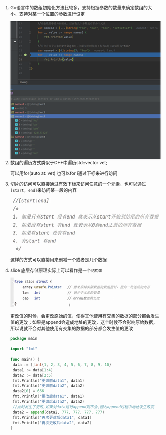 1. Go语言中的数组初始化方法比较多，支持根据参数的数量来确定数组的大小，支持对某一个位置的参数进行设定

   <img src="./Collections.assets/image-20230213214202333.png" alt="image-20230213214202333" align="left" style="zoom:50%;" />

2. 数组的遍历方式类似于C++中遍历std::vector<T> vet;

   可以用for(auto at: vet) 也可以for i通过下标来进行访问

3. 切片的访问可以直接通过有效下标来访问任意的一个元素，也可以通过`[start, end]`来访问某一段的内容

   ![image-20230214223017582](./Collections.assets/image-20230214223017582.png)

   这样的方式可以直接用来删减一个或者是几个数据

4. slice 底层存储原理实际上可以看作是一个`结构体`

   <img src="Collections.assets/image-20230218220419370.png" alt="image-20230218220419370" style="zoom:67%;" />

   更改值的时候，会更改原始的值，使得其他使用有交集的数据的部分都会发生值的更改；如果是append会造成地址的更改，这个时候不会影响原始数据，所以说就不会对其他使用有交集的数据的部分都会发生值的更改
   
   ```go
   package main
   
   import "fmt"
   
   func main() {
   	data := []int{1, 2, 3, 4, 5, 6, 7, 8, 9, 10}
   	data1 := data[1:4]
   	data2 := data[2:5]
   	fmt.Println("更改前data1", data1)
   	fmt.Println("更改前data2", data2)
   	data2[0] = 666
   	fmt.Println("更改后data1", data1)
   	fmt.Println("更改后data2", data2)
   	//此时发生了更改,如果对data进行append则不会,因为append过程中地址发生改变
   	data2 = append(data2, 777, 777, 777, 777)
   	fmt.Println("再次更改后data1", data1)
   	fmt.Println("再次更改后data2", data2)
   }
   ```
   
   